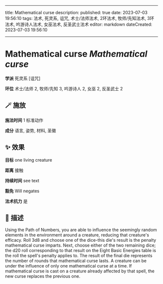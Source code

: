 
---
title: Mathematical curse
description: 
published: true
date: 2023-07-03 19:56:10
tags: 法术, 死灵系, 诅咒, 术士/法师法术, 2环法术, 牧师/先知法术, 3环法术, 吟游诗人法术, 女巫法术, 反圣武士法术
editor: markdown
dateCreated: 2023-07-03 19:56:10

---

# **Mathematical curse** *Mathematical curse*

**学派** 死灵系 \[诅咒\] 

**环位** 术士/法师 2, 牧师/先知 3, 吟游诗人 2, 女巫 2, 反圣武士 2

## 🪄 施放

**施法时间** 1 标准动作

**成分** 语言, 姿势, 材料, 圣徽

## ✨ 效果 

**目标** one living creature 

**距离** 接触  

**持续时间** see text 

**豁免** Will negates

**法术抗力** 是

## 📖 描述

Using the Path of Numbers, you are able to influence the seemingly random elements in the environment around a creature, reducing that creature's efficacy. Roll 3d8 and choose one of the dice-this die's result is the penalty mathematical curse imparts. Next, choose either of the two remaining dice; the d20 roll corresponding to that result on the Eight Basic Energies table is the roll the spell's penalty applies to. The result of the final die represents the number of rounds that mathematical curse lasts. A creature can be under the influence of only one mathematical curse at a time. If mathematical curse is cast on a creature already affected by that spell, the new curse replaces the previous one.
    